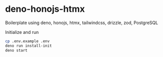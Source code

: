 # deno-honojs-htmx
Boilerplate using deno, honojs, htmx, tailwindcss, drizzle, zod, PostgreSQL

Initialize and run
```bash
cp .env.example .env
deno run install-init
deno start
```
